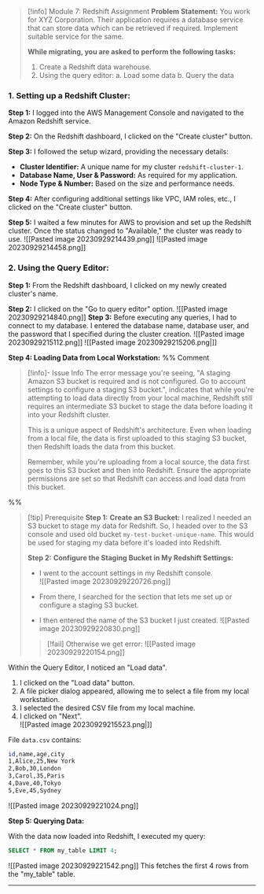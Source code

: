 
> [!info] Module 7: Redshift Assignment
> **Problem Statement:** 
> You work for XYZ Corporation. Their application requires a database service that can store data which can be retrieved if required. Implement suitable service for the same. 
> 
> **While migrating, you are asked to perform the following tasks:** 
> 1. Create a Redshift data warehouse. 
> 2. Using the query editor: 
>    a. Load some data 
>    b. Query the data



### **1. Setting up a Redshift Cluster:**

**Step 1:** I logged into the AWS Management Console and navigated to the Amazon Redshift service.

**Step 2:** On the Redshift dashboard, I clicked on the "Create cluster" button.

**Step 3:** I followed the setup wizard, providing the necessary details:

- **Cluster Identifier:** A unique name for my cluster `redshift-cluster-1`.
- **Database Name, User & Password:** As required for my application.
- **Node Type & Number:** Based on the size and performance needs.

**Step 4:** After configuring additional settings like VPC, IAM roles, etc., I clicked on the "Create cluster" button.

**Step 5:** I waited a few minutes for AWS to provision and set up the Redshift cluster. Once the status changed to "Available," the cluster was ready to use.
![[Pasted image 20230929214439.png]]
![[Pasted image 20230929214458.png]]
### **2. Using the Query Editor:**

**Step 1:** From the Redshift dashboard, I clicked on my newly created cluster's name.

**Step 2:** I clicked on the "Go to query editor" option.
![[Pasted image 20230929214840.png]]
**Step 3:** Before executing any queries, I had to connect to my database. I entered the database name, database user, and the password that I specified during the cluster creation.
![[Pasted image 20230929215112.png]]
![[Pasted image 20230929215206.png|]]

**Step 4: Loading Data from Local Workstation:**
%% Comment

> [!info]- Issue Info
> The error message you're seeing, "A staging Amazon S3 bucket is required and is not configured. Go to account settings to configure a staging S3 bucket.", indicates that while you're attempting to load data directly from your local machine, Redshift still requires an intermediate S3 bucket to stage the data before loading it into your Redshift cluster.
> 
> This is a unique aspect of Redshift's architecture. Even when loading from a local file, the data is first uploaded to this staging S3 bucket, then Redshift loads the data from this bucket.
> 
> Remember, while you're uploading from a local source, the data first goes to this S3 bucket and then into Redshift. Ensure the appropriate permissions are set so that Redshift can access and load data from this bucket.

%%

> [!tip] Prerequisite
> **Step 1:** **Create an S3 Bucket:** I realized I needed an S3 bucket to stage my data for Redshift. So, I headed over to the S3 console and used old bucket `my-test-bucket-unique-name`. This would be used for staging my data before it's loaded into Redshift.
> 
> **Step 2:** **Configure the Staging Bucket in My Redshift Settings:**
> 
> - I went to the account settings in my Redshift console.  
>     ![[Pasted image 20230929220726.png]]
>     
> - From there, I searched for the section that lets me set up or configure a staging S3 bucket.
>     
> - I then entered the name of the S3 bucket I just created. ![[Pasted image 20230929220830.png]]
> 
> > [!fail] Otherwise we get error:
> > ![[Pasted image 20230929220154.png]]
> 

Within the Query Editor, I noticed an "Load data".

1. I clicked on the "Load data" button.
2. A file picker dialog appeared, allowing me to select a file from my local workstation.
3. I selected the desired CSV file from my local machine.
4. I clicked on "Next".  
![[Pasted image 20230929215523.png|]]

File `data.csv` contains:
```bash
id,name,age,city
1,Alice,25,New York
2,Bob,30,London
3,Carol,35,Paris
4,Dave,40,Tokyo
5,Eve,45,Sydney
```

![[Pasted image 20230929221024.png]]

**Step 5: Querying Data:**

With the data now loaded into Redshift, I executed my query:

```sql
SELECT * FROM my_table LIMIT 4;
```

![[Pasted image 20230929221542.png]]
This fetches the first 4 rows from the "my_table" table.

---



  



